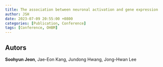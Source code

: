```yaml
---
title: The association between neuronal activation and gene expression in ADHD explains impulsive behavior
author: JSH
date: 2023-07-09 20:55:00 +0800
categories: [Publication, Conference]
tags: [Conference, OHBM]
---
```


## Autors
**Soohyun Jeon**, Jae-Eon Kang, Jundong Hwang, Jong-Hwan Lee
